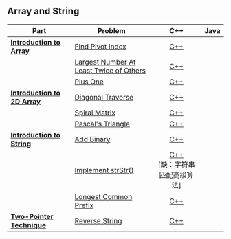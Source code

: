 ## Array and String

| Part | Problem | C++ | Java |
| --- | --- | :---: | :---: |
| [**Introduction to Array**](https://leetcode.com/explore/learn/card/array-and-string/201/introduction-to-array/) | [Find Pivot Index](https://leetcode.com/explore/learn/card/array-and-string/201/introduction-to-array/1144/) | [C++](01-Introduction-to-Array/01-Find-Pivot-Index/cpp-0724/) | |
| | [Largest Number At Least Twice of Others](https://leetcode.com/explore/learn/card/array-and-string/201/introduction-to-array/1147/) | [C++](01-Introduction-to-Array/02-Largest-Number-At-Least-Twice-of-Others/cpp-0747/) | |
| | [Plus One](https://leetcode.com/explore/learn/card/array-and-string/201/introduction-to-array/1148/) | [C++](01-Introduction-to-Array/03-Plus-One/cpp-0066/) | |
| [**Introduction to 2D Array**](https://leetcode.com/explore/learn/card/array-and-string/202/introduction-to-2d-array/) | [Diagonal Traverse](https://leetcode.com/explore/learn/card/array-and-string/202/introduction-to-2d-array/1167/) | [C++](02-Introduction-to-2D-Array/01-Diagonal-Traverse/cpp-0498/) | |
| | [Spiral Matrix](https://leetcode.com/explore/learn/card/array-and-string/202/introduction-to-2d-array/1168/) | [C++](02-Introduction-to-2D-Array/02-Spiral-Matrix/cpp-0054/) | |
| | [Pascal's Triangle](https://leetcode.com/problems/pascals-triangle/description/) | [C++](02-Introduction-to-2D-Array/03-Pascals-Triangle/cpp-0118/) | |
| [**Introduction to String**](https://leetcode.com/explore/learn/card/array-and-string/203/introduction-to-string/) | [Add Binary](https://leetcode.com/explore/learn/card/array-and-string/203/introduction-to-string/1160/) | [C++](03-Introduction-to-String/01-Add-Binary/cpp-0067/) | |
| | [Implement strStr()](https://leetcode.com/explore/learn/card/array-and-string/203/introduction-to-string/1161/) | [C++](03-Introduction-to-String/02-Implement-strStr/cpp-0028/)<br/>[缺：字符串匹配高级算法] | |
| | [Longest Common Prefix](https://leetcode.com/explore/learn/card/array-and-string/203/introduction-to-string/1162/) | [C++](03-Introduction-to-String/03-Longest-Common-Prefix/cpp-0014/) | |
| [**Two-Pointer Technique**](https://leetcode.com/explore/learn/card/array-and-string/205/array-two-pointer-technique/) | [Reverse String](https://leetcode.com/explore/learn/card/array-and-string/205/array-two-pointer-technique/1183/) | [C++](04-Longest-Common-Prefix/cpp-0344/) | |
